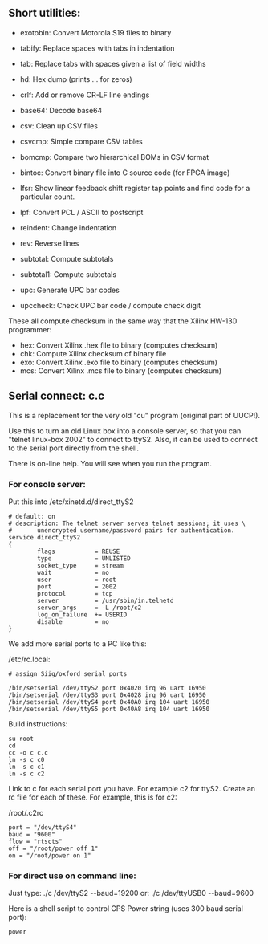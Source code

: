 ## Short utilities:

* exotobin: Convert Motorola S19 files to binary

* tabify: Replace spaces with tabs in indentation

* tab: Replace tabs with spaces given a list of field widths

* hd: Hex dump (prints ... for zeros)

* crlf: Add or remove CR-LF line endings

* base64: Decode base64

* csv: Clean up CSV files

* csvcmp: Simple compare CSV tables

* bomcmp: Compare two hierarchical BOMs in CSV format

* bintoc: Convert binary file into C source code (for FPGA image)

* lfsr: Show linear feedback shift register tap points and find code for a particular count.

* lpf: Convert PCL / ASCII to postscript

* reindent: Change indentation

* rev: Reverse lines

* subtotal: Compute subtotals

* subtotal1: Compute subtotals

* upc: Generate UPC bar codes

* upccheck: Check UPC bar code / compute check digit

These all compute checksum in the same way that the Xilinx HW-130
programmer:

* hex: Convert Xilinx .hex file to binary (computes checksum)
* chk: Compute Xilinx checksum of binary file
* exo: Convert Xilinx .exo file to binary (computes checksum)
* mcs: Convert Xilinx .mcs file to binary (computes checksum)

## Serial connect: c.c

This is a replacement for the very old "cu" program (original part of
UUCP!).

Use this to turn an old Linux box into a console server, so that you can
"telnet linux-box 2002" to connect to ttyS2.  Also, it can be used to
connect to the serial port directly from the shell.

There is on-line help.  You will see when you run the program.

### For console server:

Put this into /etc/xinetd.d/direct_ttyS2

	# default: on
	# description: The telnet server serves telnet sessions; it uses \
	#       unencrypted username/password pairs for authentication.
	service direct_ttyS2
	{
	        flags           = REUSE
	        type            = UNLISTED
	        socket_type     = stream        
	        wait            = no
	        user            = root
	        port            = 2002
	        protocol        = tcp
	        server          = /usr/sbin/in.telnetd
	        server_args     = -L /root/c2
	        log_on_failure  += USERID
	        disable         = no
	}

We add more serial ports to a PC like this:

/etc/rc.local:

	# assign Siig/oxford serial ports

	/bin/setserial /dev/ttyS2 port 0x4020 irq 96 uart 16950
	/bin/setserial /dev/ttyS3 port 0x4028 irq 96 uart 16950
	/bin/setserial /dev/ttyS4 port 0x40A0 irq 104 uart 16950
	/bin/setserial /dev/ttyS5 port 0x40A8 irq 104 uart 16950

Build instructions:

	su root
	cd
	cc -o c c.c
	ln -s c c0
	ln -s c c1
	ln -s c c2

Link to c for each serial port you have.  For example c2 for ttyS2.  Create
an rc file for each of these.  For example, this is for c2:

/root/.c2rc

	port = "/dev/ttyS4"
	baud = "9600"
	flow = "rtscts"
	off = "/root/power off 1"
	on = "/root/power on 1"

### For direct use on command line:

Just type:
	./c /dev/ttyS2 --baud=19200
or:
	./c /dev/ttyUSB0 --baud=9600

Here is a shell script to control CPS Power string (uses 300 baud serial
port):

	power
